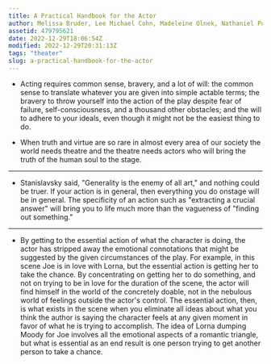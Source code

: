 ```yaml
---
title: A Practical Handbook for the Actor
author: Melissa Bruder, Lee Michael Cohn, Madeleine Olnek, Nathaniel Pollack, Robert Previto, Scott Zigler & David Mamet
assetid: 479795621
date: 2022-12-29T18:06:54Z
modified: 2022-12-29T20:31:13Z
tags: "theater"
slug: a-practical-handbook-for-the-actor
---
```


*  Acting requires common sense, bravery, and a lot of will: the common sense to translate whatever you are given into simple actable terms; the bravery to throw yourself into the action of the play despite fear of failure, self-consciousness, and a thousand other obstacles; and the will to adhere to your ideals, even though it might not be the easiest thing to do.

*  When truth and virtue are so rare in almost every area of our society the world needs theatre and the theatre needs actors who will bring the truth of the human soul to the stage.

---

*  Stanislavsky said, "Generality is the enemy of all art," and nothing could be truer. If your action is in general, then everything you do onstage will be in general. The specificity of an action such as "extracting a crucial answer" will bring you to life much more than the vagueness of "finding out something."

---

*  By getting to the essential action of what the character is doing, the actor has stripped away the emotional connotations that might be suggested by the given circumstances of the play. For example, in this scene Joe is in love with Lorna, but the essential action is getting her to take the chance. By concentrating on getting her to do something, and not on trying to be in love for the duration of the scene, the actor will find himself in the world of the concretely doable, not in the nebulous world of feelings outside the actor's control. The essential action, then, is what exists in the scene when you eliminate all ideas about what you think the author is saying the character feels at any given moment in favor of what he is trying to accomplish. The idea of Lorna dumping Moody for Joe involves all the emotional aspects of a romantic triangle, but what is essential as an end result is one person trying to get another person to take a chance.

